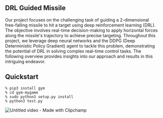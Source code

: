 ## DRL Guided Missile

Our project focuses on the challenging task of guiding a 2-dimensional free-falling missile to hit a target using deep reinforcement learning (DRL). The objective involves real-time decision-making to apply horizontal forces along the missile's trajectory to achieve precise targeting. Throughout this project, we leverage deep neural networks and the DDPG (Deep Deterministic Policy Gradient) agent to tackle this problem, demonstrating the potential of DRL in solving complex real-time control tasks. The following overview provides insights into our approach and results in this intriguing endeavor.

## Quickstart

```
% pip3 install gym
% cd gym-mygame
% sudo python3 setup.py install
% python3 test.py
```
![Untitled video - Made with Clipchamp](https://github.com/simondlevy/gym-bomber/assets/79969852/3a697132-2936-451f-baef-82f9356f5120)

